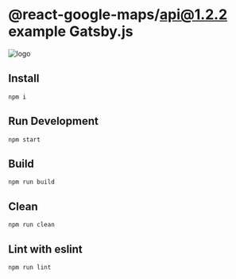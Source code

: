 # @react-google-maps/api@1.2.2 example Gatsby.js

![logo](https://github.com/JustFly1984/react-google-maps-api/tree/master/logo.png)

## Install

```#!/bin/bash
npm i
```

## Run Development

```#!/bin/bash
npm start
```

## Build

```#!/bin/bash
npm run build
```

## Clean

```#!/bin/bash
npm run clean
```

## Lint with eslint

```#!/bin/bash
npm run lint
```

